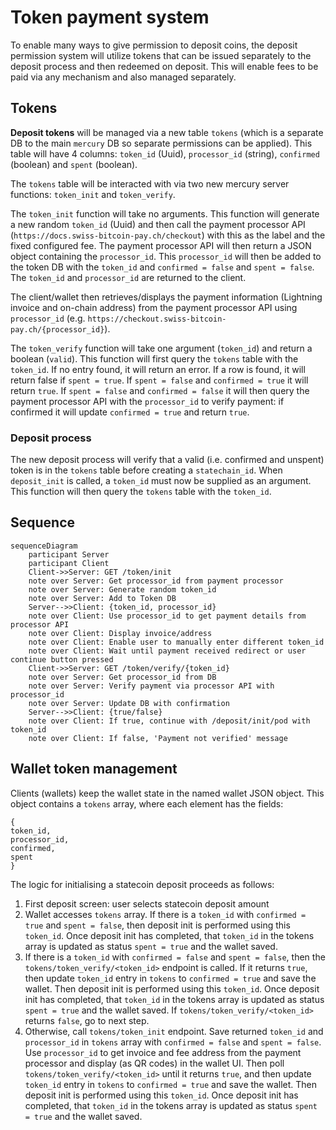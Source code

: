 # Token payment system

To enable many ways to give permission to deposit coins, the deposit permission system will utilize tokens that can be issued separately to the deposit process and then redeemed on deposit. This will enable fees to be paid via any mechanism and also managed separately. 

## Tokens

**Deposit tokens** will be managed via a new table `tokens` (which is a separate DB to the main `mercury` DB so separate permissions can be applied). This table will have 4 columns: `token_id` (Uuid), `processor_id` (string), `confirmed` (boolean) and `spent` (boolean). 

The `tokens` table will be interacted with via two new mercury server functions: `token_init` and `token_verify`. 

The `token_init` function will take no arguments. This function will generate a new random `token_id` (Uuid) and then call the payment processor API (`https://docs.swiss-bitcoin-pay.ch/checkout`) with this as the label and the fixed configured fee. The payment processor API will then return a JSON object containing the `processor_id`. 
This `processor_id` will then be added to the token DB with the `token_id` and `confirmed = false` and `spent = false`. The `token_id` and `processor_id` are returned to the client. 

The client/wallet then retrieves/displays the payment information (Lightning invoice and on-chain address) from the payment processor API using `processor_id` (e.g. `https://checkout.swiss-bitcoin-pay.ch/{processor_id}`). 

The `token_verify` function will take one argument (`token_id`) and return a boolean (`valid`). This function will first query the `tokens` table with the `token_id`. If no entry found, it will return an error. If a row is found, it will return false if `spent = true`. If `spent = false` and `confirmed = true` it will return `true`. If `spent = false` and `confirmed = false` it will then query the payment processor API with the `processor_id` to verify payment: if confirmed it will update `confirmed = true` and return `true`. 

### Deposit process

The new deposit process will verify that a valid (i.e. confirmed and unspent) token is in the `tokens` table before creating a `statechain_id`. 
When `deposit_init` is called, a `token_id` must now be supplied as an argument. This function will then query the `tokens` table with the `token_id`. 

## Sequence

```mermaid
sequenceDiagram
    participant Server
    participant Client
    Client->>Server: GET /token/init
    note over Server: Get processor_id from payment processor
    note over Server: Generate random token_id
    note over Server: Add to Token DB
    Server-->>Client: {token_id, processor_id}
    note over Client: Use processor_id to get payment details from processor API
    note over Client: Display invoice/address
    note over Client: Enable user to manually enter different token_id 
    note over Client: Wait until payment received redirect or user continue button pressed
    Client->>Server: GET /token/verify/{token_id}
    note over Server: Get processor_id from DB
    note over Server: Verify payment via processor API with processor_id
    note over Server: Update DB with confirmation
    Server-->>Client: {true/false}
    note over Client: If true, continue with /deposit/init/pod with token_id
    note over Client: If false, 'Payment not verified' message
```

## Wallet token management

Clients (wallets) keep the wallet state in the named wallet JSON object. This object contains a `tokens` array, where each element has the fields:

```
{
token_id,
processor_id,
confirmed,
spent
}
```

The logic for initialising a statecoin deposit proceeds as follows:

1. First deposit screen: user selects statecoin deposit amount
2. Wallet accesses `tokens` array. If there is a `token_id` with `confirmed = true` and `spent = false`, then deposit init is performed using this `token_id`. Once deposit init has completed, that `token_id` in the tokens array is updated as status `spent = true` and the wallet saved.
3. If there is a `token_id` with `confirmed = false` and `spent = false`, then the `tokens/token_verify/<token_id>` endpoint is called. If it returns `true`, then update `token_id` entry in `tokens` to `confirmed = true` and save the wallet. Then deposit init is performed using this `token_id`. Once deposit init has completed, that `token_id` in the tokens array is updated as status `spent = true` and the wallet saved. If `tokens/token_verify/<token_id>` returns `false`, go to next step.
4. Otherwise, call `tokens/token_init` endpoint. Save returned `token_id` and `processor_id` in `tokens` array with `confirmed = false` and `spent = false`. Use `processor_id` to get invoice and fee address from the payment processor and display (as QR codes) in the wallet UI. Then poll `tokens/token_verify/<token_id>` until it returns `true`, and then update `token_id` entry in `tokens` to `confirmed = true` and save the wallet. Then deposit init is performed using this `token_id`. Once deposit init has completed, that `token_id` in the tokens array is updated as status `spent = true` and the wallet saved.
